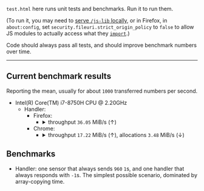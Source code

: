 `test.html` here runs unit tests and benchmarks. Run it to run them.

(To run it, you may need to [serve `/js-lib` ](https://www.npmjs.com/package/http-server)[locally](https://developer.mozilla.org/en-US/docs/Learn/Common_questions/set_up_a_local_testing_server), or in Firefox, in `about:config`, set `security.fileuri.strict_origin_policy` to `false` to allow JS modules to actually access what they [`import`](https://developer.mozilla.org/en-US/docs/Web/JavaScript/Reference/Statements/import).)

Code should always pass all tests, and should improve benchmark numbers over time.

---

## Current benchmark results

Reporting the mean, usually for about `1000` transferred numbers per second.

- Intel(R) Core(TM) i7-8750H CPU @ 2.20GHz
    - Handler:
        - Firefox:
            - <details><summary>throughput <code>36.05</code> MiB/s (↑)</summary><textarea readonly>{"Handler: simultaneous steps":[2.98,2.95,2.94,2.93,2.92,2.91,2.89,2.88,2.88,2.87],"Handler: step processed data, values":[960,1920,2880,3840,4800,5760,6720,7680,8640,9600],"Handler: throughput, bytes/s":[37804289.09,31230502.09,32799110.39,36769437.49,42946813.78,44033431.93,45794305.34,48985210.89,51437525.88,52752784.34]}</textarea></details>
        - Chrome:
            - <details><summary>throughput <code>17.22</code> MiB/s (↑), allocations <code>3.48</code> MiB/s (↓)</summary><textarea readonly>{"Handler: simultaneous steps":[2.92,2.89,2.88,2.85,2.82,2.79,2.77,2.77,2.74,2.73],"Handler: step processed data, values":[960,1920,2880,3840,4800,5760,6720,7680,8640,9600],"Handler: throughput, bytes/s":[18057431.79,28048615.64,37257007.09,38770360.81,41685338.16,41774095.81,44441804.94,51476089.45,50008423.26,53523131.22],"Handler: allocations, bytes/s":[3653182.48,5906774.12,5735500.59,4846444.83,6723823.29,6241338.24,7445240.61,5524328.97,6553852.8,6461670.44]}</textarea></details>

## Benchmarks

- Handler: one sensor that always sends `960` `1`s, and one handler that always responds with `-1`s. The simplest possible scenario, dominated by array-copying time.